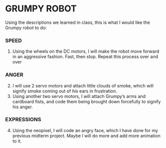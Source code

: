 # GRUMPY ROBOT

Using the descriptions we learned in class, this is what I would like the Grumpy robot to do:

### SPEED
1. Using the wheels on the DC motors, I will make the robot move forward in an aggressive fashion. Fast, then stop. Repeat this process over and over

### ANGER
2. I will use 2 servo motors and attach little clouds of smoke, which will signify smoke coming out of his ears in frustration.
3. Using another two servo motors, I will attach Grumpy’s arms and cardboard fists, and code them being brought down forcefully to signify his anger.

### EXPRESSIONS
4. Using the neopixel, I will code an angry face, which I have done for my previous midterm project. Maybe I will do more and add more animation to it.
